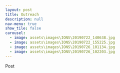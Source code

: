 ```yaml
---
layout: post
title: Outreach
description: null
nav-menu: true
show_tile: false
carousel:
  - image: assets\images\IONS\20190722_140638.jpg
  - image: assets\images\IONS\20190722_155225.jpg
  - image: assets\images\IONS\20190726_101134.jpg
  - image: assets\images\IONS\20190726_102203.jpg
---
```

Post